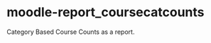 moodle-report_coursecatcounts
=============================

Category Based Course Counts as a report.
